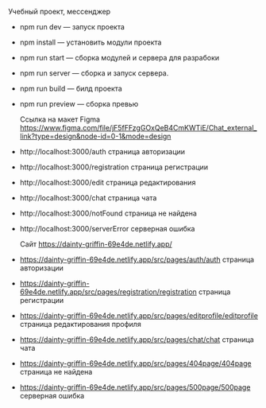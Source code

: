 Учебный проект, мессенджер

- npm run dev — запуск проекта
- npm install — установить модули проекта
- npm run start — сборка модулей и сервера для разрабоки
- npm run server — сборка и запуск сервера.
- npm run build — билд проекта
- npm run preview — сборка превью

  Ссылка на макет  Figma https://www.figma.com/file/jF5fFFzgGOxQeB4CmKWTiE/Chat_external_link?type=design&node-id=0-1&mode=design

- http://localhost:3000/auth страница авторизации
- http://localhost:3000/registration страница регистрации
- http://localhost:3000/edit страница редактирования
- http://localhost:3000/chat страница чата
- http://localhost:3000/notFound страница не найдена
- http://localhost:3000/serverError   серверная ошибка

  Сайт https://dainty-griffin-69e4de.netlify.app/

- https://dainty-griffin-69e4de.netlify.app/src/pages/auth/auth страница авторизации
- https://dainty-griffin-69e4de.netlify.app/src/pages/registration/registration страница регистрации
- https://dainty-griffin-69e4de.netlify.app/src/pages/editprofile/editprofile страница редактирования профиля
- https://dainty-griffin-69e4de.netlify.app/src/pages/chat/chat страница чата
- https://dainty-griffin-69e4de.netlify.app/src/pages/404page/404page страница не найдена
- https://dainty-griffin-69e4de.netlify.app/src/pages/500page/500page серверная ошибка

